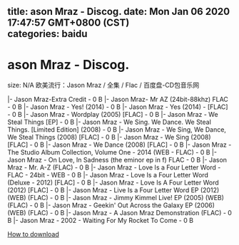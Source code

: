 
title: ason Mraz - Discog.
date: Mon Jan 06 2020 17:47:57 GMT+0800 (CST)    
categories: baidu
---

# ason Mraz - Discog.
size: N/A
 欧美流行：Jason Mraz / 全集 / Flac / 百度盘-CD包音乐网
 
|- Jason Mraz-Extra Credit - 0 B
|- Jason Mraz- Mr AZ (24bit-88khz) FLAC - 0 B
|- Jason Mraz - Yes! (2014) - 0 B
|- Jason Mraz - Yes (2014) - [FLAC] - 0 B
|- Jason Mraz - Wordplay (2005) [FLAC] - 0 B
|- Jason Mraz - We Steal Things [EP] - 0 B
|- Jason Mraz - We Sing. We Dance. We Steal Things. [Limited Edition] (2008) - 0 B
|- Jason Mraz - We Sing, We Dance, We Steal Things (2008) [FLAC] - 0 B
|- Jason Mraz - We Sing (2008) [FLAC] - 0 B
|- Jason Mraz - We Dance (2008) [FLAC] - 0 B
|- Jason Mraz - The Studio Album Collection, Volume One - 2014 (WEB - FLAC) - 0 B
|- Jason Mraz - On Love, In Sadness (the eminor ep in f) FLAC - 0 B
|- Jason Mraz - Mr. A-Z (FLAC) - 0 B
|- Jason Mraz - Love Is a Four Letter Word - FLAC - 24bit - WEB - 0 B
|- Jason Mraz - Love Is a Four Letter Word (Deluxe - 2012) [FLAC] - 0 B
|- Jason Mraz - Love Is A Four Letter Word (2012) [FLAC] - 0 B
|- Jason Mraz - Live Is a Four Letter Word EP (2012) (WEB) (FLAC) - 0 B
|- Jason Mraz - Jimmy Kimmel Live! EP (2005) (WEB) (FLAC) - 0 B
|- Jason Mraz - Geekin' Out Across the Galaxy EP (2006) (WEB) (FLAC) - 0 B
|- Jason Mraz - A Jason Mraz Demonstration (FLAC) - 0 B
|- Jason Mraz - 2002 - Waiting For My Rocket To Come - 0 B

[How to download](https://bpcam.bemobtrk.com/go/2ceec3aa-1ca2-46d6-b9ff-aaa5c184517c?jno=2467)